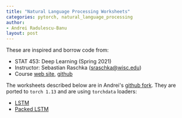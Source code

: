 ```yaml
---
title: "Natural Language Processing Worksheets"
categories: pytorch, natural_language_processing
author:
- Andrei Radulescu-Banu
layout: post
---
```


These are inspired and borrow code from:
- STAT 453: Deep Learning (Spring 2021)
- Instructor: Sebastian Raschka (sraschka@wisc.edu)
- Course [web site](http://pages.stat.wisc.edu/~sraschka/teaching/stat453-ss2021/), [github](https://github.com/rasbt/stat453-deep-learning-ss21)

The worksheets described below are in Andrei's [github fork](https://github.com/andrei-radulescu-banu/stat453-deep-learning-ss21). They are ported to `torch 1.13` and are using `torchdata` loaders:
- [LSTM](https://github.com/andrei-radulescu-banu/stat453-deep-learning-ss21/blob/main/L15/lstm.ipynb)
- [Packed LSTM](https://github.com/andrei-radulescu-banu/stat453-deep-learning-ss21/blob/main/L15/packed_lstm.ipynb)